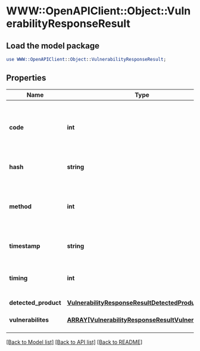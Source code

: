 # WWW::OpenAPIClient::Object::VulnerabilityResponseResult

## Load the model package
```perl
use WWW::OpenAPIClient::Object::VulnerabilityResponseResult;
```

## Properties
Name | Type | Description | Notes
------------ | ------------- | ------------- | -------------
**code** | **int** | The result code for vulnerability check, 0 means a successful check | [optional] 
**hash** | **string** | The file&#39;s SHA1 hash value | [optional] 
**method** | **int** | The method used by OESIS Framework, it should be 50700 every time. | [optional] 
**timestamp** | **string** | Timestamp of the request issued | [optional] 
**timing** | **int** | The vulnerability check&#39;s duration in milliseconds | [optional] 
**detected_product** | [**VulnerabilityResponseResultDetectedProduct**](VulnerabilityResponseResultDetectedProduct.md) |  | [optional] 
**vulnerabilites** | [**ARRAY[VulnerabilityResponseResultVulnerabilites]**](VulnerabilityResponseResultVulnerabilites.md) | A list of specific vulnerabilities | [optional] 

[[Back to Model list]](../README.md#documentation-for-models) [[Back to API list]](../README.md#documentation-for-api-endpoints) [[Back to README]](../README.md)


